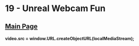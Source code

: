 # 19 - Unreal Webcam Fun

## <a href='https://github.com/Mugilan-Codes/javascript-30'>Main Page</a>

#### video.src = window.URL.createObjectURL(localMediaStream);

